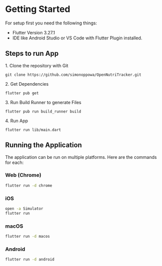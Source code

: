 # Getting Started
For setup first you need the following things:
- Flutter Version 3.27.1
- IDE like Android Studio or VS Code with Flutter Plugin installed.

## Steps to run App
1.⁠ ⁠Clone the repository with Git

```git clone https://github.com/simonoppowa/OpenNutriTracker.git```

2.⁠ ⁠Get Dependencies

```flutter pub get```

3.⁠ ⁠Run Build Runner to generate Files

```flutter pub run build_runner build```

4.⁠ ⁠Run App

```flutter run lib/main.dart```

## Running the Application

The application can be run on multiple platforms. Here are the commands for each:

### Web (Chrome)
```bash
flutter run -d chrome
```

### iOS
```bash
open -a Simulator
flutter run
```

### macOS
```bash
flutter run -d macos
```

### Android
```bash
flutter run -d android
```
